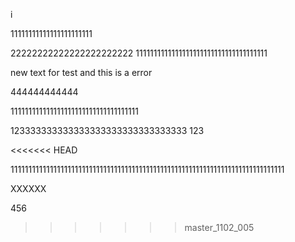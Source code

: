 i






11111111111111111111111

22222222222222222222222
1111111111111111111111111111111111111

new text for test and this is a error

444444444444


111111111111111111111111111111111111

123333333333333333333333333333333
123

<<<<<<< HEAD

11111111111111111111111111111111111111111111111111111111111111111111111111111

XXXXXX

456
>>>>>>> master_1102_005
